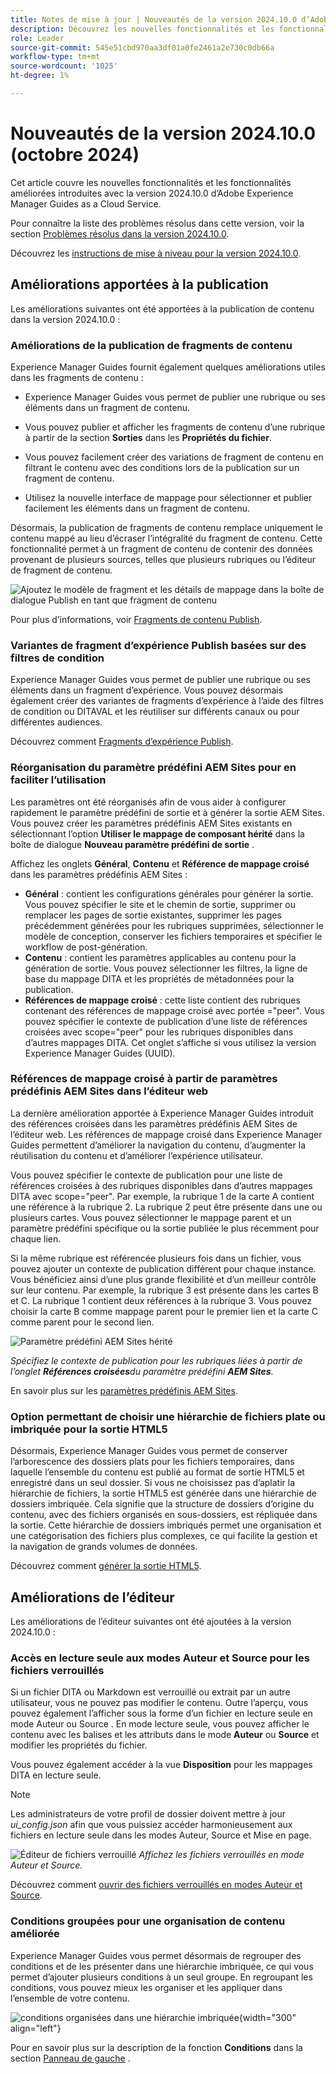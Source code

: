 ```yaml
---
title: Notes de mise à jour | Nouveautés de la version 2024.10.0 d’Adobe Experience Manager Guides
description: Découvrez les nouvelles fonctionnalités et les fonctionnalités améliorées de la version 2024.10.0 d’Adobe Experience Manager Guides
role: Leader
source-git-commit: 545e51cbd970aa3df01a0fe2461a2e730c0db66a
workflow-type: tm+mt
source-wordcount: '1025'
ht-degree: 1%

---
```


# Nouveautés de la version 2024.10.0 (octobre 2024)

Cet article couvre les nouvelles fonctionnalités et les fonctionnalités améliorées introduites avec la version 2024.10.0 d’Adobe Experience Manager Guides as a Cloud Service.

Pour connaître la liste des problèmes résolus dans cette version, voir la section [Problèmes résolus dans la version 2024.10.0](fixed-issues-2024-10-0.md).

Découvrez les [instructions de mise à niveau pour la version 2024.10.0](../release-info/upgrade-instructions-2024-10-0.md).


## Améliorations apportées à la publication

Les améliorations suivantes ont été apportées à la publication de contenu dans la version 2024.10.0 :




### Améliorations de la publication de fragments de contenu

Experience Manager Guides fournit également quelques améliorations utiles dans les fragments de contenu :

- Experience Manager Guides vous permet de publier une rubrique ou ses éléments dans un fragment de contenu.

- Vous pouvez publier et afficher les fragments de contenu d’une rubrique à partir de la section **Sorties** dans les **Propriétés du fichier**.


- Vous pouvez facilement créer des variations de fragment de contenu en filtrant le contenu avec des conditions lors de la publication sur un fragment de contenu.

- Utilisez la nouvelle interface de mappage pour sélectionner et publier facilement les éléments dans un fragment de contenu.

Désormais, la publication de fragments de contenu remplace uniquement le contenu mappé au lieu d’écraser l’intégralité du fragment de contenu. Cette fonctionnalité permet à un fragment de contenu de contenir des données provenant de plusieurs sources, telles que plusieurs rubriques ou l’éditeur de fragment de contenu.

![Ajoutez le modèle de fragment et les détails de mappage dans la boîte de dialogue Publish en tant que fragment de contenu](assets/content-fragment-mapping.png)

Pour plus d’informations, voir [Fragments de contenu Publish](../user-guide/publish-content-fragment.md).


### Variantes de fragment d’expérience Publish basées sur des filtres de condition

Experience Manager Guides vous permet de publier une rubrique ou ses éléments dans un fragment d’expérience. Vous pouvez désormais également créer des variantes de fragments d’expérience à l’aide des filtres de condition ou DITAVAL et les réutiliser sur différents canaux ou pour différentes audiences.

Découvrez comment [Fragments d’expérience Publish](../user-guide/publish-experience-fragment.md).


### Réorganisation du paramètre prédéfini AEM Sites pour en faciliter l’utilisation

Les paramètres ont été réorganisés afin de vous aider à configurer rapidement le paramètre prédéfini de sortie et à générer la sortie AEM Sites.
Vous pouvez créer les paramètres prédéfinis AEM Sites existants en sélectionnant l’option **Utiliser le mappage de composant hérité** dans la boîte de dialogue **Nouveau paramètre prédéfini de sortie** .

Affichez les onglets **Général**, **Contenu** et **Référence de mappage croisé** dans les paramètres prédéfinis AEM Sites :
- **Général** : contient les configurations générales pour générer la sortie. Vous pouvez spécifier le site et le chemin de sortie, supprimer ou remplacer les pages de sortie existantes, supprimer les pages précédemment générées pour les rubriques supprimées, sélectionner le modèle de conception, conserver les fichiers temporaires et spécifier le workflow de post-génération.
- **Contenu** : contient les paramètres applicables au contenu pour la génération de sortie. Vous pouvez sélectionner les filtres, la ligne de base du mappage DITA et les propriétés de métadonnées pour la publication.
- **Références de mappage croisé** : cette liste contient des rubriques contenant des références de mappage croisé avec portée =&quot;peer&quot;. Vous pouvez spécifier le contexte de publication d’une liste de références croisées avec scope=&quot;peer&quot; pour les rubriques disponibles dans d’autres mappages DITA. Cet onglet s’affiche si vous utilisez la version Experience Manager Guides (UUID).



### Références de mappage croisé à partir de paramètres prédéfinis AEM Sites dans l’éditeur web

La dernière amélioration apportée à Experience Manager Guides introduit des références croisées dans les paramètres prédéfinis AEM Sites de l’éditeur web.
Les références de mappage croisé dans Experience Manager Guides permettent d’améliorer la navigation du contenu, d’augmenter la réutilisation du contenu et d’améliorer l’expérience utilisateur.


Vous pouvez spécifier le contexte de publication pour une liste de références croisées à des rubriques disponibles dans d’autres mappages DITA avec scope=&quot;peer&quot;. Par exemple, la rubrique 1 de la carte A contient une référence à la rubrique 2. La rubrique 2 peut être présente dans une ou plusieurs cartes.  Vous pouvez sélectionner le mappage parent et un paramètre prédéfini spécifique ou la sortie publiée le plus récemment pour chaque lien.

Si la même rubrique est référencée plusieurs fois dans un fichier, vous pouvez ajouter un contexte de publication différent pour chaque instance. Vous bénéficiez ainsi d’une plus grande flexibilité et d’un meilleur contrôle sur leur contenu. Par exemple, la rubrique 3 est présente dans les cartes B et C. La rubrique 1 contient deux références à la rubrique 3. Vous pouvez choisir la carte B comme mappage parent pour le premier lien et la carte C comme parent pour le second lien.

![Paramètre prédéfini AEM Sites hérité](assets/aem-sites-legacy.png)

*Spécifiez le contexte de publication pour les rubriques liées à partir de l’onglet **Références croisées**du paramètre prédéfini **AEM Sites**.*

En savoir plus sur les [paramètres prédéfinis AEM Sites](../user-guide/generate-output-aem-site.md).

### Option permettant de choisir une hiérarchie de fichiers plate ou imbriquée pour la sortie HTML5

Désormais, Experience Manager Guides vous permet de conserver l’arborescence des dossiers plats pour les fichiers temporaires, dans laquelle l’ensemble du contenu est publié au format de sortie HTML5 et enregistré dans un seul dossier.
Si vous ne choisissez pas d’aplatir la hiérarchie de fichiers, la sortie HTML5 est générée dans une hiérarchie de dossiers imbriquée. Cela signifie que la structure de dossiers d’origine du contenu, avec des fichiers organisés en sous-dossiers, est répliquée dans la sortie. Cette hiérarchie de dossiers imbriqués permet une organisation et une catégorisation des fichiers plus complexes, ce qui facilite la gestion et la navigation de grands volumes de données.


Découvrez comment [générer la sortie HTML5](../user-guide/generate-output-html5.md).


## Améliorations de l’éditeur

Les améliorations de l’éditeur suivantes ont été ajoutées à la version 2024.10.0 :

### Accès en lecture seule aux modes Auteur et Source pour les fichiers verrouillés

Si un fichier DITA ou Markdown est verrouillé ou extrait par un autre utilisateur, vous ne pouvez pas modifier le contenu. Outre l’aperçu, vous pouvez également l’afficher sous la forme d’un fichier en lecture seule en mode Auteur ou Source .
En mode lecture seule, vous pouvez afficher le contenu avec les balises et les attributs dans le mode **Auteur** ou **Source** et modifier les propriétés du fichier.

Vous pouvez également accéder à la vue **Disposition** pour les mappages DITA en lecture seule.
>[!NOTE]
>
> Les administrateurs de votre profil de dossier doivent mettre à jour *ui_config.json* afin que vous puissiez accéder harmonieusement aux fichiers en lecture seule dans les modes Auteur, Source et Mise en page.

![Éditeur de fichiers verrouillé](./assets/locked-file-editor.png)
*Affichez les fichiers verrouillés en mode Auteur et Source.*


Découvrez comment [ouvrir des fichiers verrouillés en modes Auteur et Source](../user-guide/web-editor-edit-topics.md#open-locked-files-in-author-and-source-modes).


### Conditions groupées pour une organisation de contenu améliorée

Experience Manager Guides vous permet désormais de regrouper des conditions et de les présenter dans une hiérarchie imbriquée, ce qui vous permet d’ajouter plusieurs conditions à un seul groupe. En regroupant les conditions, vous pouvez mieux les organiser et les appliquer dans l’ensemble de votre contenu.

![conditions organisées dans une hiérarchie imbriquée](assets/conditions-nested-hierarchy.png){width="300" align="left"}

Pour en savoir plus sur la description de la fonction **Conditions** dans la section [Panneau de gauche](../user-guide/web-editor-features.md#id2051EA0M0HS) .




